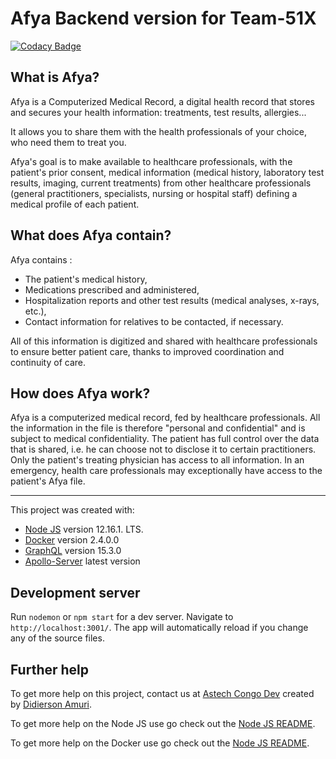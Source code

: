 # Afya Backend version for Team-51X

[![Codacy Badge](https://api.codacy.com/project/badge/Grade/794817df7f4348a99388bfb1162fdd51)](https://app.codacy.com/gh/BuildForSDGCohort2/Team-51X-Backend?utm_source=github.com&utm_medium=referral&utm_content=BuildForSDGCohort2/Team-51X-Backend&utm_campaign=Badge_Grade_Settings)

## What is Afya?
Afya is a Computerized Medical Record, a digital health record that stores and secures your health information: treatments, test results, allergies...

It allows you to share them with the health professionals of your choice, who need them to treat you.

Afya's goal is to make available to healthcare professionals, with the patient's prior consent, medical information (medical history, laboratory test results, imaging, current treatments) from other healthcare professionals (general practitioners, specialists, nursing or hospital staff) defining a medical profile of each patient.

## What does Afya contain?
Afya contains :

- The patient's medical history,
- Medications prescribed and administered,
- Hospitalization reports and other test results (medical analyses, x-rays, etc.),
- Contact information for relatives to be contacted, if necessary.

All of this information is digitized and shared with healthcare professionals to ensure better patient care, thanks to improved coordination and continuity of care.

## How does Afya work?
Afya is a computerized medical record, fed by healthcare professionals. All the information in the file is therefore "personal and confidential" and is subject to medical confidentiality. The patient has full control over the data that is shared, i.e. he can choose not to disclose it to certain practitioners. Only the patient's treating physician has access to all information. In an emergency, health care professionals may exceptionally have access to the patient's Afya file.

----------------------------------

This project was created with:
- [Node JS](https://nodejs.org/fr/) version 12.16.1. LTS.
- [Docker](https://www.docker.com/) version 2.4.0.0
- [GraphQL](https://graphql.org/) version 15.3.0
- [Apollo-Server](https://www.apollographql.com/) latest version

## Development server

Run `nodemon` or `npm start` for a dev server. Navigate to `http://localhost:3001/`. The app will automatically reload if you change any of the source files.

## Further help

To get more help on this project, contact us at [Astech Congo Dev](https://astechcongo.com/contact) created by [Didierson Amuri](https://github.com/Didierson).

To get more help on the Node JS use go check out the [Node JS README](https://github.com/nodejs/node/blob/master/README.md).

To get more help on the Docker use go check out the [Node JS README](https://github.com/nodejs/node/blob/master/README.md).
